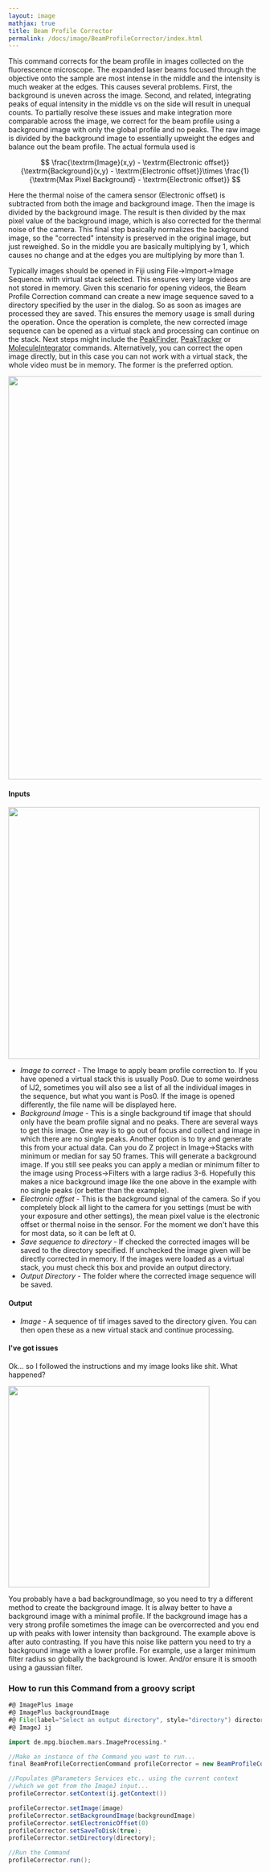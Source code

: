 ```yaml
---
layout: image
mathjax: true
title: Beam Profile Corrector
permalink: /docs/image/BeamProfileCorrector/index.html
---
```

This command corrects for the beam profile in images collected on the fluorescence microscope. The expanded laser beams focused through the objective onto the sample are most intense in the middle and the intensity is much weaker at the edges. This causes several problems. First, the background is uneven across the image. Second, and related, integrating peaks of equal intensity in the middle vs on the side will result in unequal counts. To partially resolve these issues and make integration more comparable across the image, we correct for the beam profile using a background image with only the global profile and no peaks. The raw image is divided by the background image to essentially upweight the edges and balance out the beam profile. The actual formula used is

$$ \frac{\textrm{Image}(x,y) - \textrm{Electronic offset}}{\textrm{Background}(x,y)  - \textrm{Electronic offset}}\times \frac{1}{\textrm{Max Pixel Background} - \textrm{Electronic offset}}
$$

Here the thermal noise of the camera sensor (Electronic offset) is subtracted from both the image and background image. Then the image is divided by the background image. The result is then divided by the max pixel value of the background image, which is also corrected for the thermal noise of the camera. This final step basically normalizes the background image, so the "corrected" intensity is preserved in the original image, but just reweighed. So in the middle you are basically multiplying by 1, which causes no change and at the edges you are multiplying by more than 1.

Typically images should be opened in Fiji using File->Import->Image Sequence. with virtual stack selected. This ensures very large videos are not stored in memory. Given this scenario for opening videos, the Beam Profile Correction command can create a new image sequence saved to a directory specified by the user in the dialog. So as soon as images are processed they are saved. This ensures the memory usage is small during the operation. Once the operation is complete, the new corrected image sequence can be opened as a virtual stack and processing can continue on the stack. Next steps might include the [PeakFinder](https://duderstadt-lab.github.io/mars-docs/docs/image/PeakFinder/), [PeakTracker](https://duderstadt-lab.github.io/mars-docs/docs/image/PeakTracker/) or [MoleculeIntegrator](https://duderstadt-lab.github.io/mars-docs/docs/image/MoleculeIntegrator/) commands. Alternatively, you can correct the open image directly, but in this case you can not work with a virtual stack, the whole video must be in memory. The former is the preferred option.

<img align='center' src='{{site.baseurl}}/docs/image/img/Image Correction Example.png' width='800' />

#### Inputs

<img align='center' src='{{site.baseurl}}/docs/image/img/Beam Profile Correction Dialog.png' width='500' />

* *Image to correct* - The Image to apply beam profile correction to. If you have opened a virtual stack this is usually Pos0. Due to some weirdness of IJ2, sometimes you will also see a list of all the individual images in the sequence, but what you want is Pos0. If the image is opened differently, the file name will be displayed here.
* *Background Image* - This is a single background tif image that should only have the beam profile signal and no peaks. There are several ways to get this image. One way is to go out of focus and collect and image in which there are no single peaks. Another option is to try and generate this from your actual data. Can you do Z project in Image->Stacks with minimum or median for say 50 frames. This will generate a background image. If you still see peaks you can apply a median or minimum filter to the image using Process->Filters with a large radius 3-6. Hopefully this makes a nice background image like the one above in the example with no single peaks (or better than the example).
* *Electronic offset* - This is the background signal of the camera. So if you completely block all light to the camera for you settings (must be with your exposure and other settings), the mean pixel value is the electronic offset or thermal noise in the sensor. For the moment we don't have this for most data, so it can be left at 0.
* *Save sequence to directory* - If checked the corrected images will be saved to the directory specified. If unchecked the image given will be directly corrected in memory. If the images were loaded as a virtual stack, you must check this box and provide an output directory.
* *Output Directory* - The folder where the corrected image sequence will be saved.

#### Output

* *Image* - A sequence of tif images saved to the directory given. You can then open these as a new virtual stack and continue processing.

#### I've got issues

Ok... so I followed the instructions and my image looks like shit. What happened?

<img align='center' src='{{site.baseurl}}/docs/image/img/Bad Correction.png' width='400' />

You probably have a bad backgroundImage, so you need to try a different method to create the background image. It is alway better to have a background image with a minimal profile. If the background image has a very strong profile sometimes the image can be overcorrected and you end up with peaks with lower intensity than background. The example above is after auto contrasting. If you have this noise like pattern you need to try a background image with a lower profile. For example, use a larger minimum filter radius so globally the background is lower. And/or ensure it is smooth using a gaussian filter.

### How to run this Command from a groovy script

```groovy
#@ ImagePlus image
#@ ImagePlus backgroundImage
#@ File(label="Select an output directory", style="directory") directory
#@ ImageJ ij

import de.mpg.biochem.mars.ImageProcessing.*

//Make an instance of the Command you want to run...
final BeamProfileCorrectionCommand profileCorrector = new BeamProfileCorrectionCommand();

//Populates @Parameters Services etc.. using the current context
//which we get from the ImageJ input...
profileCorrector.setContext(ij.getContext())

profileCorrector.setImage(image)
profileCorrector.setBackgroundImage(backgroundImage)
profileCorrector.setElectronicOffset(0)
profileCorrector.setSaveToDisk(true);
profileCorrector.setDirectory(directory);

//Run the Command
profileCorrector.run();
```
